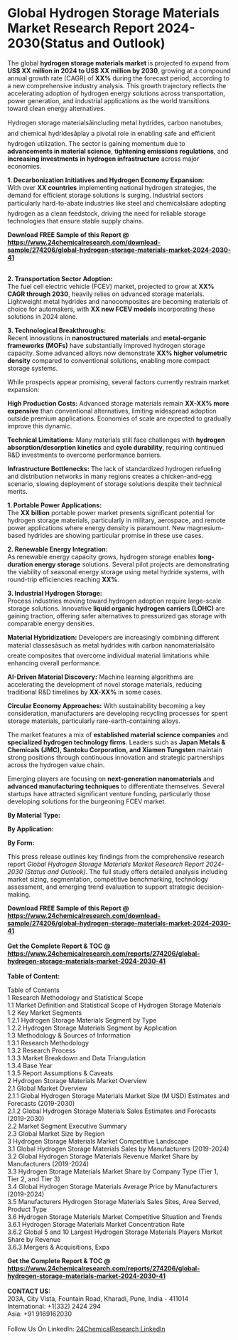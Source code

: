 <h1>Global Hydrogen Storage Materials Market Research Report 2024-2030(Status and Outlook)</h1><p>The global <strong>hydrogen storage materials market</strong> is projected to expand from <strong>US$ XX million in 2024 to US$ XX million by 2030</strong>, growing at a compound annual growth rate (CAGR) of <strong>XX%</strong> during the forecast period, according to a new comprehensive industry analysis. This growth trajectory reflects the accelerating adoption of hydrogen energy solutions across transportation, power generation, and industrial applications as the world transitions toward clean energy alternatives.</p><p>Hydrogen storage materialsâincluding metal hydrides, carbon nanotubes, and chemical hydridesâplay a pivotal role in enabling safe and efficient hydrogen utilization. The sector is gaining momentum due to <strong>advancements in material science</strong>, <strong>tightening emissions regulations</strong>, and <strong>increasing investments in hydrogen infrastructure</strong> across major economies.</p><p><strong>1. Decarbonization Initiatives and Hydrogen Economy Expansion:</strong><br>
With over <strong>XX countries</strong> implementing national hydrogen strategies, the demand for efficient storage solutions is surging. Industrial sectors particularly hard-to-abate industries like steel and chemicalsâare adopting hydrogen as a clean feedstock, driving the need for reliable storage technologies that ensure stable supply chains.</p><div><b>Download FREE Sample of this Report @ 
            <a href="https://www.24chemicalresearch.com/download-sample/274206/global-hydrogen-storage-materials-market-2024-2030-41">
            https://www.24chemicalresearch.com/download-sample/274206/global-hydrogen-storage-materials-market-2024-2030-41</a></b></div><br><p><strong>2. Transportation Sector Adoption:</strong><br>
The fuel cell electric vehicle (FCEV) market, projected to grow at <strong>XX% CAGR through 2030</strong>, heavily relies on advanced storage materials. Lightweight metal hydrides and nanocomposites are becoming materials of choice for automakers, with <strong>XX new FCEV models</strong> incorporating these solutions in 2024 alone.</p><p><strong>3. Technological Breakthroughs:</strong><br>
Recent innovations in <strong>nanostructured materials</strong> and <strong>metal-organic frameworks (MOFs)</strong> have substantially improved hydrogen storage capacity. Some advanced alloys now demonstrate <strong>XX% higher volumetric density</strong> compared to conventional solutions, enabling more compact storage systems.</p><p>While prospects appear promising, several factors currently restrain market expansion:</p><p><strong>High Production Costs:</strong> Advanced storage materials remain <strong>XX-XX% more expensive</strong> than conventional alternatives, limiting widespread adoption outside premium applications. Economies of scale are expected to gradually improve this dynamic.</p><p><strong>Technical Limitations:</strong> Many materials still face challenges with <strong>hydrogen absorption/desorption kinetics</strong> and <strong>cycle durability</strong>, requiring continued R&amp;D investments to overcome performance barriers.</p><p><strong>Infrastructure Bottlenecks:</strong> The lack of standardized hydrogen refueling and distribution networks in many regions creates a chicken-and-egg scenario, slowing deployment of storage solutions despite their technical merits.</p><p><strong>1. Portable Power Applications:</strong><br>
The <strong>XX billion</strong> portable power market presents significant potential for hydrogen storage materials, particularly in military, aerospace, and remote power applications where energy density is paramount. New magnesium-based hydrides are showing particular promise in these use cases.</p><p><strong>2. Renewable Energy Integration:</strong><br>
As renewable energy capacity grows, hydrogen storage enables <strong>long-duration energy storage</strong> solutions. Several pilot projects are demonstrating the viability of seasonal energy storage using metal hydride systems, with round-trip efficiencies reaching <strong>XX%</strong>.</p><p><strong>3. Industrial Hydrogen Storage:</strong><br>
Process industries moving toward hydrogen adoption require large-scale storage solutions. Innovative <strong>liquid organic hydrogen carriers (LOHC)</strong> are gaining traction, offering safer alternatives to pressurized gas storage with comparable energy densities.</p><p><strong>Material Hybridization:</strong> Developers are increasingly combining different material classesâsuch as metal hydrides with carbon nanomaterialsâto create composites that overcome individual material limitations while enhancing overall performance.</p><p><strong>AI-Driven Material Discovery:</strong> Machine learning algorithms are accelerating the development of novel storage materials, reducing traditional R&amp;D timelines by <strong>XX-XX%</strong> in some cases.</p><p><strong>Circular Economy Approaches:</strong> With sustainability becoming a key consideration, manufacturers are developing recycling processes for spent storage materials, particularly rare-earth-containing alloys.</p><p>The market features a mix of <strong>established material science companies</strong> and <strong>specialized hydrogen technology firms</strong>. Leaders such as <strong>Japan Metals &amp; Chemicals (JMC), Santoku Corporation, and Xiamen Tungsten</strong> maintain strong positions through continuous innovation and strategic partnerships across the hydrogen value chain.</p><p>Emerging players are focusing on <strong>next-generation nanomaterials</strong> and <strong>advanced manufacturing techniques</strong> to differentiate themselves. Several startups have attracted significant venture funding, particularly those developing solutions for the burgeoning FCEV market.</p><p><strong>By Material Type:</strong></p><p><strong>By Application:</strong></p><p><strong>By Form:</strong></p><p>This press release outlines key findings from the comprehensive research report <em>Global Hydrogen Storage Materials Market Research Report 2024-2030 (Status and Outlook)</em>. The full study offers detailed analysis including market sizing, segmentation, competitive benchmarking, technology assessment, and emerging trend evaluation to support strategic decision-making.</p><div><b>Download FREE Sample of this Report @ 
            <a href="https://www.24chemicalresearch.com/download-sample/274206/global-hydrogen-storage-materials-market-2024-2030-41">
            https://www.24chemicalresearch.com/download-sample/274206/global-hydrogen-storage-materials-market-2024-2030-41</a></b></div><br><div><b>Get the Complete Report & TOC @ 
            <a href="https://www.24chemicalresearch.com/reports/274206/global-hydrogen-storage-materials-market-2024-2030-41">
            https://www.24chemicalresearch.com/reports/274206/global-hydrogen-storage-materials-market-2024-2030-41</a></b></div><br>
            <b>Table of Content:</b><p>Table of Contents<br />
1 Research Methodology and Statistical Scope<br />
1.1 Market Definition and Statistical Scope of Hydrogen Storage Materials<br />
1.2 Key Market Segments<br />
1.2.1 Hydrogen Storage Materials Segment by Type<br />
1.2.2 Hydrogen Storage Materials Segment by Application<br />
1.3 Methodology & Sources of Information<br />
1.3.1 Research Methodology<br />
1.3.2 Research Process<br />
1.3.3 Market Breakdown and Data Triangulation<br />
1.3.4 Base Year<br />
1.3.5 Report Assumptions & Caveats<br />
2 Hydrogen Storage Materials Market Overview<br />
2.1 Global Market Overview<br />
2.1.1 Global Hydrogen Storage Materials Market Size (M USD) Estimates and Forecasts (2019-2030)<br />
2.1.2 Global Hydrogen Storage Materials Sales Estimates and Forecasts (2019-2030)<br />
2.2 Market Segment Executive Summary<br />
2.3 Global Market Size by Region<br />
3 Hydrogen Storage Materials Market Competitive Landscape<br />
3.1 Global Hydrogen Storage Materials Sales by Manufacturers (2019-2024)<br />
3.2 Global Hydrogen Storage Materials Revenue Market Share by Manufacturers (2019-2024)<br />
3.3 Hydrogen Storage Materials Market Share by Company Type (Tier 1, Tier 2, and Tier 3)<br />
3.4 Global Hydrogen Storage Materials Average Price by Manufacturers (2019-2024)<br />
3.5 Manufacturers Hydrogen Storage Materials Sales Sites, Area Served, Product Type<br />
3.6 Hydrogen Storage Materials Market Competitive Situation and Trends<br />
3.6.1 Hydrogen Storage Materials Market Concentration Rate<br />
3.6.2 Global 5 and 10 Largest Hydrogen Storage Materials Players Market Share by Revenue<br />
3.6.3 Mergers & Acquisitions, Expa</p><div><b>Get the Complete Report & TOC @ 
            <a href="https://www.24chemicalresearch.com/reports/274206/global-hydrogen-storage-materials-market-2024-2030-41">
            https://www.24chemicalresearch.com/reports/274206/global-hydrogen-storage-materials-market-2024-2030-41</a></b></div><br><b>CONTACT US:</b><br>
            203A, City Vista, Fountain Road, Kharadi, Pune, India - 411014<br>
            International: +1(332) 2424 294<br>
            Asia: +91 9169162030 <br><br>
            Follow Us On LinkedIn: <a href="https://www.linkedin.com/company/24chemicalresearch/">24ChemicalResearch LinkedIn</a>